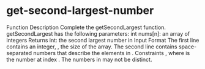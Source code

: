 # get-second-largest-number
Function Description  Complete the getSecondLargest function.  getSecondLargest has the following parameters:      int nums[n]: an array of integers  Returns      int: the second largest number in   Input Format  The first line contains an integer, , the size of the array. The second line contains space-separated numbers that describe the elements in  .  Constraints  , where is the number at index . The numbers in may not be distinct.
